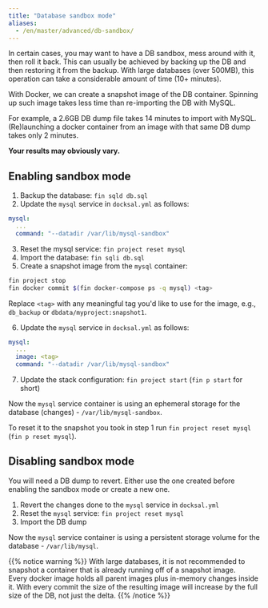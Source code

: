 ```yaml
---
title: "Database sandbox mode"
aliases:
  - /en/master/advanced/db-sandbox/
---
```



In certain cases, you may want to have a DB sandbox, mess around with it, then roll it back.
This can usually be achieved by backing up the DB and then restoring it from the backup.
With large databases (over 500MB), this operation can take a considerable amount of time (10+ minutes).

With Docker, we can create a snapshot image of the DB container. 
Spinning up such image takes less time than re-importing the DB with MySQL.

For example, a 2.6GB DB dump file takes 14 minutes to import with MySQL. 
(Re)launching a docker container from an image with that same DB dump takes only 2 minutes.

**Your results may obviously vary.**

## Enabling sandbox mode

1) Backup the database: `fin sqld db.sql`  
2) Update the `mysql` service in `docksal.yml` as follows: 

```yaml
mysql:
  ...
  command: "--datadir /var/lib/mysql-sandbox"
```

3) Reset the mysql service: `fin project reset mysql` 
4) Import the database: `fin sqli db.sql`  
5) Create a snapshot image from the `mysql` container:

```bash
fin project stop
fin docker commit $(fin docker-compose ps -q mysql) <tag>
```

Replace `<tag>` with any meaningful tag you'd like to use for the image, e.g., `db_backup` or `dbdata/myproject:snapshot1`.

6) Update the `mysql` service in `docksal.yml` as follows:

```yaml
mysql:
  ...
  image: <tag>
  command: "--datadir /var/lib/mysql-sandbox"
```

7) Update the stack configuration: `fin project start` (`fin p start` for short)

Now the `mysql` service container is using an ephemeral storage for the database (changes) - `/var/lib/mysql-sandbox`.

To reset it to the snapshot you took in step 1 run `fin project reset mysql` (`fin p reset mysql`).

## Disabling sandbox mode

You will need a DB dump to revert.
Either use the one created before enabling the sandbox mode or create a new one.

1) Revert the changes done to the `mysql` service in `docksal.yml` 
2) Reset the `mysql` service: `fin project reset mysql` 
3) Import the DB dump

Now the `mysql` service container is using a persistent storage volume for the database - `/var/lib/mysql`.

{{% notice warning %}}
With large databases, it is not recommended to snapshot a container that is already running off of a snapshot image.  
Every docker image holds all parent images plus in-memory changes inside it. 
With every commit the size of the resulting image will increase by the full size of the DB, not just the delta.
{{% /notice %}}